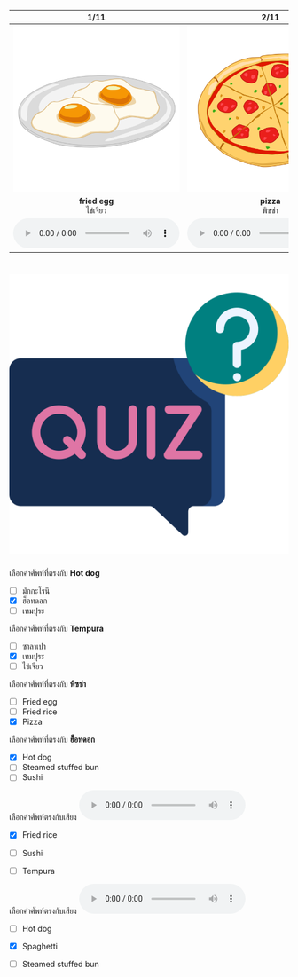 <div class="carrousel">


|1/11|2/11|3/11|4/11|5/11|6/11|7/11|8/11|9/11|10/11|11/11|
| :----: | :----: | :----: | :----: | :----: | :----: | :----: | :----: | :----: | :----: | :----: |
|![](/media/img/food__fried&#x20;egg.svg)|![](/media/img/food__pizza.svg)|![](/media/img/food__hamburger.svg)|![](/media/img/food__hot&#x20;dog.svg)|![](/media/img/food__tempura.svg)|![](/media/img/food__macaroni.svg)|![](/media/img/food__fried&#x20;rice.svg)|![](/media/img/food__noodle.svg)|![](/media/img/food__spaghetti.svg)|![](/media/img/food__sushi.svg)|![](/media/img/food__steamed&#x20;stuffed&#x20;bun.svg)|
|**fried egg**<br>ไข่เจียว|**pizza**<br>พิซซ่า|**hamburger**<br>แฮมเบอร์เกอร์|**hot dog**<br>ฮ็อทดอก|**tempura**<br>เทมปุระ|**macaroni**<br>มักกะโรนี|**fried rice**<br>ข้าวผัด|**noodle**<br>ก๋วยเตี๋ยว|**spaghetti**<br>สปาเก็ตตี้|**sushi**<br>ซูชิ|**steamed stuffed bun**<br>ซาลาเปา|
|![](/media/audio/fried&#x20;egg.mp3)|![](/media/audio/pizza.mp3)|![](/media/audio/hamburger.mp3)|![](/media/audio/hot&#x20;dog.mp3)|![](/media/audio/tempura.mp3)|![](/media/audio/macaroni.mp3)|![](/media/audio/fried&#x20;rice.mp3)|![](/media/audio/noodle.mp3)|![](/media/audio/spaghetti.mp3)|![](/media/audio/sushi.mp3)|![](/media/audio/steamed&#x20;stuffed&#x20;bun.mp3)|

</div>



# ![icon](/media/icons/quiz.svg) 


 เลือกคำศัพท์ที่ตรงกับ **Hot dog**
 - [ ] มักกะโรนี
 - [x] ฮ็อทดอก
 - [ ] เทมปุระ

 เลือกคำศัพท์ที่ตรงกับ **Tempura**
 - [ ] ซาลาเปา
 - [x] เทมปุระ
 - [ ] ไข่เจียว

 เลือกคำศัพท์ที่ตรงกับ **พิซซ่า**
 - [ ] Fried egg
 - [ ] Fried rice
 - [x] Pizza

 เลือกคำศัพท์ที่ตรงกับ **ฮ็อทดอก**
 - [x] Hot dog
 - [ ] Steamed stuffed bun
 - [ ] Sushi

เลือกคำศัพท์ตรงกับเสียง ![](/media/audio/fried&#x20;rice.mp3) 
 - [x] Fried rice
 - [ ] Sushi
 - [ ] Tempura


เลือกคำศัพท์ตรงกับเสียง ![](/media/audio/spaghetti.mp3) 
 - [ ] Hot dog
 - [x] Spaghetti
 - [ ] Steamed stuffed bun

